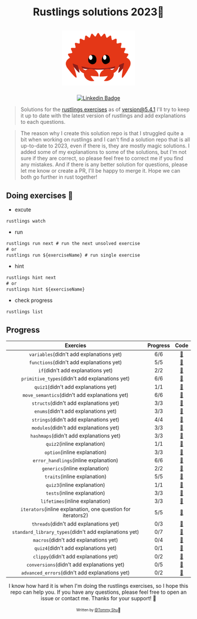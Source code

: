 <h1 align="center">
  <div>Rustlings solutions 2023🦀</div><br>
  <img src="logo.png" alt="rust" width="200">
</h1>

<div align="center">

[![Linkedin Badge](https://img.shields.io/badge/-LinkedIn-blue?style=flat-square&logo=Linkedin&logoColor=white&link=https://www.linkedin.com/in/qi-shu/)](https://www.linkedin.com/in/qi-shu/)

</div>

> Solutions for the [rustlings exercises](https://github.com/rust-lang/rustlings) as of version@5.4.1
> I'll try to keep it up to date with the latest version of rustlings and add explanations to each questions.

> The reason why I create this solution repo is that I struggled quite a bit when working on rustlings and I can't find a solution repo that is all up-to-date to 2023, even if there is, they are mostly magic solutions. I added some of my explanations to some of the solutions, but I'm not sure if they are correct, so please feel free to correct me if you find any mistakes. And if there is any better solution for questions, please let me know or create a PR, I'll be happy to merge it. Hope we can both go further in rust together!

## Doing exercises 🏃

- excute

```shell
rustlings watch
```

- run

```shell
rustlings run next # run the next unsolved exercise
# or
rustlings run ${exerciseName} # run single exercise
```

- hint

```shell
rustlings hint next
# or
rustlings hint ${exerciseName}
```

- check progress

```shell
rustlings list
```

## Progress

|                           Exercies                           | Progress |                                                    Code                                                    |
| :----------------------------------------------------------: | :------: | :--------------------------------------------------------------------------------------------------------: |
|           `variables`(didn't add explanations yet)           |   6/6    |       [:link:](https://github.com/qstommyshu/rustlings-solution-2023/tree/main/exercises/variables)        |
|           `functions`(didn't add explanations yet)           |   5/5    |       [:link:](https://github.com/qstommyshu/rustlings-solution-2023/tree/main/exercises/functions)        |
|              `if`(didn't add explanations yet)               |   2/2    |           [:link:](https://github.com/qstommyshu/rustlings-solution-2023/tree/main/exercises/if)           |
|        `primitive_types`(didn't add explanations yet)        |   6/6    |    [:link:](https://github.com/qstommyshu/rustlings-solution-2023/tree/main/exercises/primitive_types)     |
|             `quiz1`(didn't add explanations yet)             |   1/1    |        [:link:](https://github.com/qstommyshu/rustlings-solution-2023/tree/main/exercises/quiz1.rs)        |
|        `move_semantics`(didn't add explanations yet)         |   6/6    |     [:link:](https://github.com/qstommyshu/rustlings-solution-2023/tree/main/exercises/move_semantics)     |
|            `structs`(didn't add explanations yet)            |   3/3    |        [:link:](https://github.com/qstommyshu/rustlings-solution-2023/tree/main/exercises/structs)         |
|             `enums`(didn't add explanations yet)             |   3/3    |         [:link:](https://github.com/qstommyshu/rustlings-solution-2023/tree/main/exercises/enums)          |
|            `strings`(didn't add explanations yet)            |   4/4    |        [:link:](https://github.com/qstommyshu/rustlings-solution-2023/tree/main/exercises/strings)         |
|            `modules`(didn't add explanations yet)            |   3/3    |        [:link:](https://github.com/qstommyshu/rustlings-solution-2023/tree/main/exercises/modules)         |
|           `hashmaps`(didn't add explanations yet)            |   3/3    |        [:link:](https://github.com/qstommyshu/rustlings-solution-2023/tree/main/exercises/hashmaps)        |
|                 `quiz2`(inline explanation)                  |   1/1    |        [:link:](https://github.com/qstommyshu/rustlings-solution-2023/tree/main/exercises/quiz2.rs)        |
|                 `option`(inline explanation)                 |   3/3    |        [:link:](https://github.com/qstommyshu/rustlings-solution-2023/tree/main/exercises/options)         |
|            `error_handlings`(inline explanation)             |   6/6    |     [:link:](https://github.com/qstommyshu/rustlings-solution-2023/tree/main/exercises/error_handling)     |
|                `generics`(inline explanation)                |   2/2    |        [:link:](https://github.com/qstommyshu/rustlings-solution-2023/tree/main/exercises/generics)        |
|                 `traits`(inline explanation)                 |   5/5    |         [:link:](https://github.com/qstommyshu/rustlings-solution-2023/tree/main/exercises/traits)         |
|                 `quiz3`(inline explanation)                  |   1/1    |        [:link:](https://github.com/qstommyshu/rustlings-solution-2023/tree/main/exercises/quiz3.rs)        |
|                 `tests`(inline explanation)                  |   3/3    |         [:link:](https://github.com/qstommyshu/rustlings-solution-2023/tree/main/exercises/tests)          |
|               `lifetimes`(inline explanation)                |   3/3    |       [:link:](https://github.com/qstommyshu/rustlings-solution-2023/tree/main/exercises/lifetimes)        |
| `iterators`(inline explanation, one question for iterators2) |   5/5    |       [:link:](https://github.com/qstommyshu/rustlings-solution-2023/tree/main/exercises/iterators)        |
|            `threads`(didn't add explanations yet)            |   0/3    |        [:link:](https://github.com/qstommyshu/rustlings-solution-2023/tree/main/exercises/threads)         |
|    `standard_library_types`(didn't add explanations yet)     |   0/7    | [:link:](https://github.com/qstommyshu/rustlings-solution-2023/tree/main/exercises/standard_library_types) |
|            `macros`(didn't add explanations yet)             |   0/4    |         [:link:](https://github.com/qstommyshu/rustlings-solution-2023/tree/main/exercises/macros)         |
|             `quiz4`(didn't add explanations yet)             |   0/1    |        [:link:](https://github.com/qstommyshu/rustlings-solution-2023/tree/main/exercises/quiz4.rs)        |
|            `clippy`(didn't add explanations yet)             |   0/2    |         [:link:](https://github.com/qstommyshu/rustlings-solution-2023/tree/main/exercises/clippy)         |
|          `conversions`(didn't add explanations yet)          |   0/5    |      [:link:](https://github.com/qstommyshu/rustlings-solution-2023/tree/main/exercises/conversions)       |
|        `advanced_errors`(didn't add explanations yet)        |   0/2    |    [:link:](https://github.com/qstommyshu/rustlings-solution-2023/tree/main/exercises/advanced_errors)     |

<div align="center">

I know how hard it is when I'm doing the rustlings exercises, so I hope this repo can help you. If you have any questions, please feel free to open an issue or contact me. Thanks for your support! 🙏

<sub><sup>Written by <a href="https://github.com/qstommyshu">@Tommy Shu</a></sup></sub><small>🥳</small>

</div>
